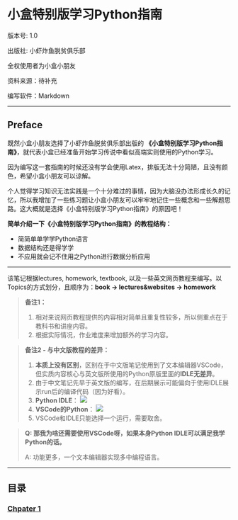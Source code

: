 # 小盒特别版学习Python指南

版本号: 1.0

出版社: 小虾炸鱼脱贫俱乐部

全权使用者为小盒小朋友

资料来源：待补充

编写软件：Markdown

---
## Preface

既然小盒小朋友选择了小虾炸鱼脱贫俱乐部出版的 **《小盒特别版学习Python指南》**，就代表小盒已经准备开始学习传说中看似高端实则使用的Python学习。

因为编写这一套指南的时候还没有学会使用Latex，排版无法十分简陋，且没有颜色，希望小盒小朋友可以谅解。

个人觉得学习知识无法实践是一个十分难过的事情，因为大脑没办法形成长久的记忆，所以我增加了一些练习题让小盒小朋友可以牢牢地记住一些概念和一些解题思路。这大概就是选择《小盒特别版学习Python指南》的原因吧！

**简单介绍一下《小盒特别版学习Python指南》的教程结构：**
* 简简单单学学Python语言
* 数据结构还是得学学
* 不应用就会记不住用之Python进行数据分析应用

---
该笔记根据lectures, homework, textbook, 以及一些英文网页教程来编写。以Topics的方式划分，且顺序为：**book -> lectures&websites -> homework**

> **备注1：**
> 1. 相对来说网页教程提供的内容相对简单且重复性较多，所以侧重点在于教科书和讲座内容。
> 2. 根据实际情况，作业难度来增加额外的学习内容。

> **备注2 - 与中文版教程的差异：**
> 1. **本质上没有区别**，区别在于中文版笔记使用到了文本编辑器VSCode，但实质内容核心与英文版所使用的Python原版里面的**IDLE无差异**。
> 2. 由于中文笔记先早于英文版的编写，在后期展示可能偏向于使用IDLE展示run后的编译代码（因为好看）。
> 3. **Python IDLE**：
>   ![](image/2021-06-21-10-04-46.png)
> 4. **VSCode的Python**：
>   ![](image/2021-06-21-10-09-33.png)
> 5. VSCode和IDLE只能选择一个运行，需要取舍。

>**Q: 那我为啥还需要使用VSCode呀，如果本身Python IDLE可以满足我学Python的话。**
>
> A: 功能更多，一个文本编辑器实现多中编程语言。

---
## 目录

### [Chpater 1](https://github.com/Littleshrimp07/Python_Littlebox/blob/main/Chapter%201%20%E7%9B%AE%E5%BD%95.md#chapter-1)
